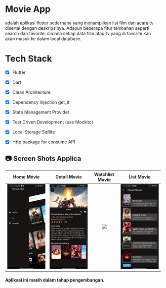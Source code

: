 # Movie App

adalah aplikasi flutter sederhana yang menampilkan list film dan acara tv disertai dengan deskripsinya. Adapun beberapa fitur tambahan seperti search dan favorite, dimana setiap data film atau tv yang di favorite kan  akan masuk ke dalam local database. 

# Tech Stack

- [x] Flutter
- [x] Dart
- [x] Clean Architecture
- [x] Dependency Injection get_it
- [x] State Management Provider
- [x] Test Driven Development (use Mockito)
- [x] Local Storage Sqflite 
- [x] Http package for consume API 


## 📷 Screen Shots Applica

Home Movie | Detail Movie | Watchlist Movie | List Movie
:----------:|:-------------:|:--------:|:--------:
<img src="https://github.com/Faizalilham/Flutter-MovieApp-EZ/blob/main/movie_app_img/home.jpeg" width=300/> | <img src="https://github.com/Faizalilham/Flutter-MovieApp-EZ/blob/main/movie_app_img/detail.jpeg" width=300/> | <img src="https://github.com/Faizalilham/Flutter-MovieApp-EZ/blob/main/movie_app_img/watcthlist.jpeg" width=300/>  | <img src="https://github.com/Faizalilham/Flutter-MovieApp-EZ/blob/main/movie_app_img/list.jpeg" width=300/>

#### Aplikasi ini masih dalam tahap pengembangan.
